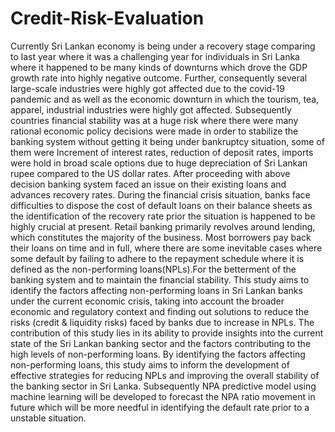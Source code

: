 # Credit-Risk-Evaluation
Currently Sri Lankan economy is being under a recovery stage comparing to last year where it was a challenging year for individuals in Sri Lanka where it happened to be many kinds of downturns which drove the GDP growth rate into highly negative outcome. Further, consequently several large-scale industries were highly got affected due to the covid-19 pandemic and as well as the economic downturn in which the tourism, tea, apparel, industrial industries were highly got affected. Subsequently countries financial stability was at a huge risk where there were many rational economic policy decisions were made in order to stabilize the banking system without getting it being under bankruptcy situation, some of them were Increment of interest rates, reduction of deposit rates, imports were hold in broad scale options due to huge depreciation of Sri Lankan rupee compared to the US dollar rates. After proceeding with above decision banking system faced an issue on their existing loans and advances recovery rates. During the financial crisis situation, banks face difficulties to dispose the cost of default loans on their balance sheets as the identification of the recovery rate prior the situation is happened to be highly crucial at present. Retail banking primarily revolves around lending, which constitutes the majority of the business. Most borrowers pay back their loans on time and in full, where there are some inevitable cases where some default by failing to adhere to the repayment schedule where it is defined as the non-performing loans(NPLs).For the betterment of the banking system and to maintain the financial stability.
This study aims to identify the factors affecting non-performing loans in Sri Lankan banks under the current economic crisis, taking into account the broader economic and regulatory context and finding out solutions to reduce the risks (credit & liquidity risks) faced by banks due to increase in NPLs. The contribution of this study lies in its ability to provide insights into the current state of the Sri Lankan banking sector and the factors contributing to the high levels of non-performing loans. By identifying the factors affecting non-performing loans, this study aims to inform the development of effective strategies for reducing NPLs and improving the overall stability of the banking sector in Sri Lanka. Subsequently NPA predictive model using machine learning will be developed to forecast the NPA ratio movement in future which will be more needful in identifying the default rate prior to a unstable situation.

